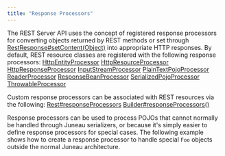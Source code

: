 ```yaml
---
title: "Response Processors"
---
```


The REST Server API uses the concept of registered response processors for converting objects returned by REST methods or set through [RestResponse#setContent(Object)](../apidocs/org/apache/juneau/rest/RestResponse.html#setContent(Object)) into appropriate HTTP responses.
By default, REST resource classes are registered with the following response processors:
<tree>
<node-0><java-class>[HttpEntityProcessor](../apidocs/org/apache/juneau/rest/processor/HttpEntityProcessor.html)</java-class></node-0>
<node-0><java-class>[HttpResourceProcessor](../apidocs/org/apache/juneau/rest/processor/HttpResourceProcessor.html)</java-class></node-0>
<node-0><java-class>[HttpResponseProcessor](../apidocs/org/apache/juneau/rest/processor/HttpResponseProcessor.html)</java-class></node-0>
<node-0><java-class>[InputStreamProcessor](../apidocs/org/apache/juneau/rest/processor/InputStreamProcessor.html)</java-class></node-0>
<node-0><java-class>[PlainTextPojoProcessor](../apidocs/org/apache/juneau/rest/processor/PlainTextPojoProcessor.html)</java-class></node-0>
<node-0><java-class>[ReaderProcessor](../apidocs/org/apache/juneau/rest/processor/ReaderProcessor.html)</java-class></node-0>
<node-0><java-class>[ResponseBeanProcessor](../apidocs/org/apache/juneau/rest/processor/ResponseBeanProcessor.html)</java-class></node-0>
<node-0><java-class>[SerializedPojoProcessor](../apidocs/org/apache/juneau/rest/processor/SerializedPojoProcessor.html)</java-class></node-0>
<node-0><java-class>[ThrowableProcessor](../apidocs/org/apache/juneau/rest/processor/ThrowableProcessor.html)</java-class></node-0>
</tree>

Custom response processors can be associated with REST resources via the following:
<tree>
<node-0><java-method-annnotation>[Rest#responseProcessors](../apidocs/org/apache/juneau/rest/annotation/Rest.html#responseProcessors)</java-method-annnotation></node-0>
<node-0><java-method>[Builder#responseProcessors()](../apidocs/org/apache/juneau/rest/RestContext/Builder.html#responseProcessors())</java-method></node-0>
</tree>

Response processors can be used to process POJOs that cannot normally be handled through Juneau serializers, or because it's simply easier to define response processors for special cases.
The following example shows how to create a response processor to handle special `Foo` objects outside the normal Juneau architecture.

```java

```
